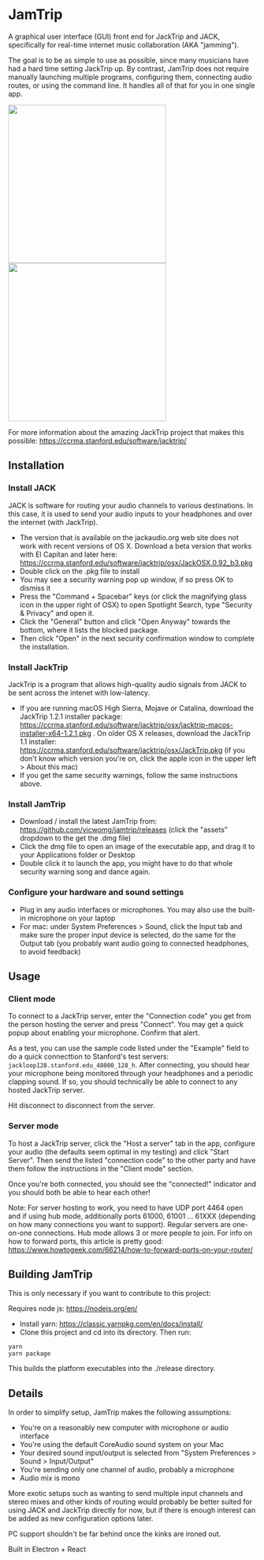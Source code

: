 # JamTrip

A graphical user interface (GUI) front end for JackTrip and JACK, specifically for real-time internet music collaboration (AKA "jamming"). 

The goal is to be as simple to use as possible, since many musicians have had a hard time setting JackTrip up. By contrast, JamTrip does not require manually launching multiple programs, configuring them, connecting audio routes, or using the command line. It handles all of that for you in one single app. 

<div>
<img src="https://user-images.githubusercontent.com/4107190/100566853-f2c07f00-327b-11eb-9e59-a3c42d260e89.jpg" align="left" width="320" >
<img src="https://user-images.githubusercontent.com/4107190/100566861-f5bb6f80-327b-11eb-81f4-56156830659f.jpg" width="320" >
</div>

For more information about the amazing JackTrip project that makes this possible: 
https://ccrma.stanford.edu/software/jacktrip/

## Installation

### Install JACK

JACK is software for routing your audio channels to various destinations. In this case, it is used to send your audio inputs to your headphones and over the internet (with JackTrip).

- The version that is available on the jackaudio.org web site does not work with recent versions of OS X. Download a beta version that works with El Capitan and later here: https://ccrma.stanford.edu/software/jacktrip/osx/JackOSX.0.92_b3.pkg
- Double click on the .pkg file to install
- You may see a security warning pop up window, if so press OK to dismiss it
- Press the "Command + Spacebar" keys (or click the magnifying glass icon in the upper right of OSX) to open Spotlight Search, type "Security & Privacy" and open it.
- Click the "General" button and click "Open Anyway" towards the bottom, where it lists the blocked package.
- Then click "Open" in the next security confirmation window to complete the installation.

### Install JackTrip

JackTrip is a program that allows high-quality audio signals from JACK to be sent across the intenet with low-latency.

- If you are running macOS High Sierra, Mojave or Catalina, download the JackTrip 1.2.1 installer package: https://ccrma.stanford.edu/software/jacktrip/osx/jacktrip-macos-installer-x64-1.2.1.pkg . On older OS X releases, download the JackTrip 1.1 installer: https://ccrma.stanford.edu/software/jacktrip/osx/JackTrip.pkg (if you don't know which version you're on, click the apple icon in the upper left > About this mac)
- If you get the same security warnings, follow the same instructions above.

### Install JamTrip

- Download / install the latest JamTrip from: https://github.com/vicwomg/jamtrip/releases (click the "assets" dropdown to the get the .dmg file)
- Click the dmg file to open an image of the executable app, and drag it to your Applications folder or Desktop
- Double click it to launch the app, you might have to do that whole security warning song and dance again.

### Configure your hardware and sound settings

- Plug in any audio interfaces or microphones. You may also use the built-in microphone on your laptop
- For mac: under System Preferences > Sound, click the Input tab and make sure the proper input device is selected, do the same for the Output tab (you probably want audio going to connected headphones, to avoid feedback)

## Usage

### Client mode

To connect to a JackTrip server, enter the "Connection code" you get from the person hosting the server and press "Connect". You may get a quick popup about enabling your microphone. Confirm that alert.

As a test, you can use the sample code listed under the "Example" field to do a quick connecttion to Stanford's test servers: `jackloop128.stanford.edu_48000_128_h`. After connecting, you should hear your microphone being monitored through your headphones and a periodic clapping sound. If so, you should technically be able to connect to any hosted JackTrip server.

Hit disconnect to disconnect from the server.

### Server mode

To host a JackTrip server, click the "Host a server" tab in the app, configure your audio (the defaults seem optimal in my testing) and click "Start Server". Then send the listed "connection code" to the other party and have them follow the instructions in the "Client mode" section.

Once you're both connected, you should see the "connected!" indicator and you should both be able to hear each other!

Note: For server hosting to work, you need to have UDP port 4464 open and if using hub mode, additionally ports 61000, 61001 ... 61XXX (depending on how many connections you want to support). Regular servers are one-on-one connections. Hub mode allows 3 or more people to join. For info on how to forward ports, this article is pretty good: https://www.howtogeek.com/66214/how-to-forward-ports-on-your-router/

## Building JamTrip

This is only necessary if you want to contribute to this project:

Requires node js: https://nodejs.org/en/

- Install yarn: https://classic.yarnpkg.com/en/docs/install/
- Clone this project and cd into its directory.
Then run:

```
yarn
yarn package
```

This builds the platform executables into the ./release directory.

## Details

In order to simplify setup, JamTrip makes the following assumptions:

- You're on a reasonably new computer with microphone or audio interface
- You're using the default CoreAudio sound system on your Mac
- Your desired sound input/output is selected from "System Preferences > Sound > Input/Output"
- You're sending only one channel of audio, probably a microphone
- Audio mix is mono

More exotic setups such as wanting to send multiple input channels and stereo mixes and other kinds of routing would probably be better suited for using JACK and JackTrip directly for now, but if there is enough interest can be added as new configuration options later.

PC support shouldn't be far behind once the kinks are ironed out.

Built in Electron + React
